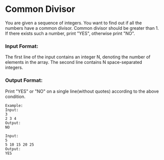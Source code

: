 # Common Divisor
You are given a sequence of integers. You want to find out if all the numbers have a common divisor. Common divisor should be greater than 1.
If there exists such a number, print "YES", otherwise print "NO".

### Input Format:
The first line of the input contains an integer N, denoting the number of elements in the array.
The second line contains N space-separated integers.

### Output Format:
Print "YES" or "NO" on a single line(without quotes) according to the above condition.

```
Example:
Input:
3
2 3 4
Output:
NO

Input:
5
5 10 15 20 25
Output:
YES
```
